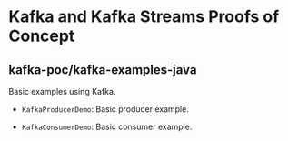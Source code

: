 # Kafka and Kafka Streams Proofs of Concept

## kafka-poc/kafka-examples-java

Basic examples using Kafka.

* `KafkaProducerDemo`: Basic producer example.

* `KafkaConsumerDemo`: Basic consumer example.

